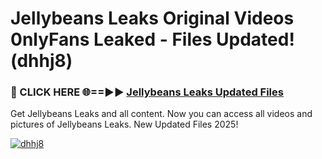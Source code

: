 # Jellybeans Leaks Original Videos 0nlyFans Leaked - Files Updated! (dhhj8)

<h3>🔴 CLICK HERE 🌐==►► <a href="https://tinyurl.com/x26r9saj" rel="nofollow">Jellybeans Leaks Updated Files</a></h3>

Get Jellybeans Leaks and all content. Now you can access all videos and pictures of Jellybeans Leaks. New Updated Files 2025!

[![dhhj8](https://i.imgur.com/LkgZPqh.gif)](https://tinyurl.com/x26r9saj)
